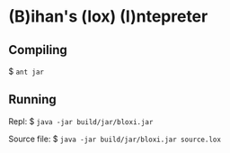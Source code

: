 # (B)ihan's (lox) (I)ntepreter

## Compiling
$ `ant jar`

## Running
Repl:
$ `java -jar build/jar/bloxi.jar`

Source file:
$ `java -jar build/jar/bloxi.jar source.lox`
